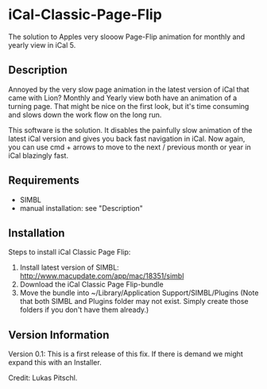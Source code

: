 iCal-Classic-Page-Flip
======================
The solution to Apples very slooow Page-Flip animation for monthly and yearly view in iCal 5.


Description
-----------
Annoyed by the very slow page animation in the latest version of iCal that came with Lion? Monthly and Yearly view both have an animation of a turning page. That might be nice on the first look, but it's time consuming and slows down the work flow on the long run.

This software is the solution. It disables the painfully slow animation of the latest iCal version and gives you back fast navigation in iCal. Now again, you can use cmd + arrows to move to the next  / previous month or year in iCal blazingly fast.

Requirements
------------
- SIMBL
- manual installation: see "Description"


Installation
------------

Steps to install iCal Classic Page Flip:

1. Install latest version of SIMBL: http://www.macupdate.com/app/mac/18351/simbl
2. Download the iCal Classic Page Flip-bundle
3. Move the bundle into ~/Library/Application Support/SIMBL/Plugins (Note that both SIMBL and Plugins folder may not exist. Simply create those folders if you don't have them already.)


Version Information
-------------------

Version 0.1: This is a first release of this fix. If there is demand we might expand this with an Installer.

Credit: Lukas Pitschl.